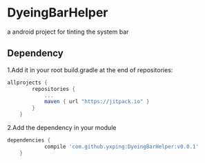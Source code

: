 # DyeingBarHelper
a android project for tinting the system bar

## Dependency
1.Add it in your root build.gradle at the end of repositories:
``` gradle
allprojects {
		repositories {
			...
			maven { url "https://jitpack.io" }
		}
	}
```
2.Add the dependency in your module
``` gradle
dependencies {
	        compile 'com.github.yxping:DyeingBarHelper:v0.0.1'
	}
```
